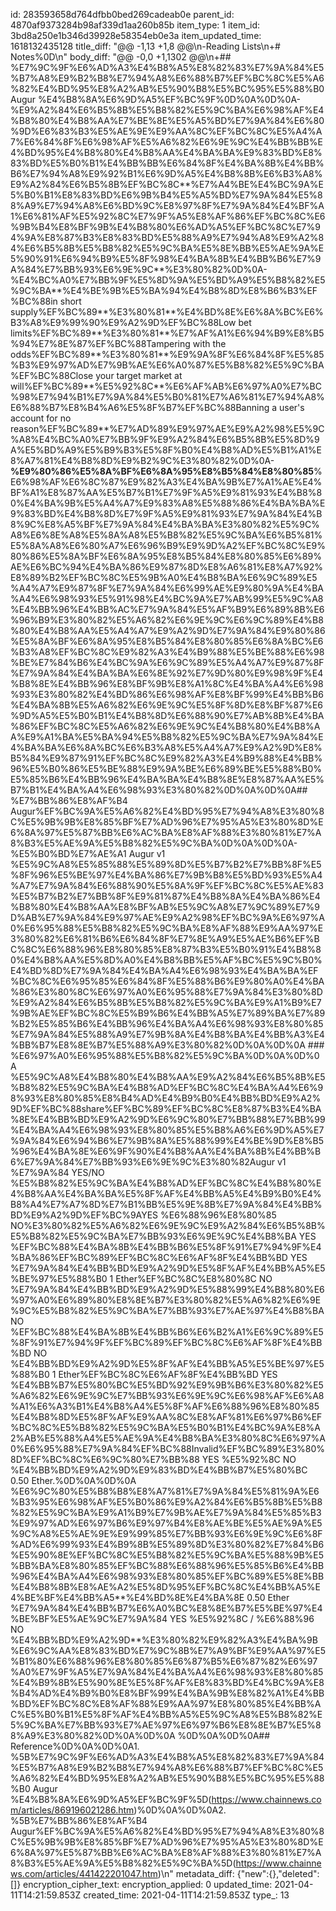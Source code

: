 id: 283593658d764dfbb0bed269cadeab0e
parent_id: 4870af9373284b98af339d1aa260b85b
item_type: 1
item_id: 3bd8a250e1b346d39928e58354eb0e3a
item_updated_time: 1618132435128
title_diff: "@@ -1,13 +1,8 @@\\n-Reading Lists\\n+# Notes%0D\\n"
body_diff: "@@ -0,0 +1,1302 @@\\n+## %E7%9C%9F%E6%AD%A3%E4%B8%A5%E8%82%83%E7%9A%84%E5%B7%A8%E9%B2%B8%E7%94%A8%E6%88%B7%EF%BC%8C%E5%A6%82%E4%BD%95%E8%A2%AB%E5%90%B8%E5%BC%95%E5%88%B0 Augur %E4%B8%8A%E6%9D%A5%EF%BC%9F%0D%0A%0D%0A- %E9%A2%84%E6%B5%8B%E5%B8%82%E5%9C%BA%E6%98%AF%E4%B8%80%E4%B8%AA%E7%BE%8E%E5%A5%BD%E7%9A%84%E6%80%9D%E6%83%B3%E5%AE%9E%E9%AA%8C%EF%BC%8C%E5%A4%A7%E6%84%8F%E6%98%AF%E5%A6%82%E6%9E%9C%E4%BB%BB%E4%BD%95%E4%B8%80%E4%B8%AA%E4%BA%BA%E9%83%BD%E8%83%BD%E5%B0%B1%E4%BB%BB%E6%84%8F%E4%BA%8B%E4%BB%B6%E7%94%A8%E9%92%B1%E6%9D%A5%E4%B8%8B%E6%B3%A8%E9%A2%84%E6%B5%8B%EF%BC%8C**%E7%A4%BE%E4%BC%9A%E5%B0%B1%E8%83%BD%E6%9B%B4%E5%A5%BD%E7%9A%84%E5%88%A9%E7%94%A8%E6%BD%9C%E8%97%8F%E7%9A%84%E4%BF%A1%E6%81%AF%E5%92%8C%E7%9F%A5%E8%AF%86%EF%BC%8C%E6%9B%B4%E8%BF%9B%E4%B8%80%E6%AD%A5%EF%BC%8C%E7%94%9A%E8%87%B3%E8%83%BD%E5%88%A9%E7%94%A8%E9%A2%84%E6%B5%8B%E5%B8%82%E5%9C%BA%E5%8E%BB%E5%AE%9A%E5%90%91%E6%94%B9%E5%8F%98%E4%BA%8B%E4%BB%B6%E7%9A%84%E7%BB%93%E6%9E%9C**%E3%80%82%0D%0A- %E4%BC%A0%E7%BB%9F%E5%8D%9A%E5%BD%A9%E5%B8%82%E5%9C%BA**%E4%BE%9B%E5%BA%94%E4%B8%8D%E8%B6%B3%EF%BC%88in short supply%EF%BC%89**%E3%80%81**%E4%BD%8E%E6%8A%BC%E6%B3%A8%E9%99%90%E9%A2%9D%EF%BC%88Low bet limits%EF%BC%89**%E3%80%81**%E7%AF%A1%E6%94%B9%E8%B5%94%E7%8E%87%EF%BC%88Tampering with the odds%EF%BC%89**%E3%80%81**%E9%9A%8F%E6%84%8F%E5%85%B3%E9%97%AD%E7%9B%AE%E6%A0%87%E5%B8%82%E5%9C%BA%EF%BC%88Close your target market at will%EF%BC%89**%E5%92%8C**%E6%AF%AB%E6%97%A0%E7%BC%98%E7%94%B1%E7%9A%84%E5%B0%81%E7%A6%81%E7%94%A8%E6%88%B7%E8%B4%A6%E5%8F%B7%EF%BC%88Banning a user's account for no reason%EF%BC%89**%E7%AD%89%E9%97%AE%E9%A2%98%E5%9C%A8%E4%BC%A0%E7%BB%9F%E9%A2%84%E6%B5%8B%E5%8D%9A%E5%BD%A9%E5%B9%B3%E5%8F%B0%E4%B8%AD%E5%B1%A1%E8%A7%81%E4%B8%8D%E9%B2%9C%E3%80%82%0D%0A- **%E9%80%86%E5%8A%BF%E6%8A%95%E8%B5%84%E8%80%85**%E6%98%AF%E6%8C%87%E9%82%A3%E4%BA%9B%E7%A1%AE%E4%BF%A1%E8%87%AA%E5%B7%B1%E7%9F%A5%E9%81%93%E4%B8%80%E4%BA%9B%E5%A4%A7%E9%83%A8%E5%88%86%E4%BA%BA%E9%83%BD%E4%B8%8D%E7%9F%A5%E9%81%93%E7%9A%84%E4%B8%9C%E8%A5%BF%E7%9A%84%E4%BA%BA%E3%80%82%E5%9C%A8%E6%8E%A8%E5%8A%A8%E5%B8%82%E5%9C%BA%E6%B5%81%E5%8A%A8%E6%80%A7%E6%96%B9%E9%9D%A2%EF%BC%8C%E9%80%86%E5%8A%BF%E6%8A%95%E8%B5%84%E8%80%85%E6%89%AE%E6%BC%94%E4%BA%86%E9%87%8D%E8%A6%81%E8%A7%92%E8%89%B2%EF%BC%8C%E5%9B%A0%E4%B8%BA%E6%9C%89%E5%A4%A7%E9%87%8F%E7%9A%84%E6%99%AE%E9%80%9A%E4%BA%A4%E6%98%93%E5%91%98%E4%BC%9A%E7%AB%99%E5%9C%A8%E4%BB%96%E4%BB%AC%E7%9A%84%E5%AF%B9%E6%89%8B%E6%96%B9%E3%80%82%E5%A6%82%E6%9E%9C%E6%9C%89%E4%B8%80%E4%B8%AA%E5%A4%A7%E9%A2%9D%E7%9A%84%E9%80%86%E5%8A%BF%E6%8A%95%E8%B5%84%E8%80%85%E6%8A%BC%E6%B3%A8%EF%BC%8C%E9%82%A3%E4%B9%88%E5%BE%88%E6%98%BE%E7%84%B6%E4%BC%9A%E6%9C%89%E5%A4%A7%E9%87%8F%E7%9A%84%E4%BA%BA%E6%8E%92%E7%9D%80%E9%98%9F%E4%B8%8E%E4%BB%96%E8%BF%9B%E8%A1%8C%E4%BA%A4%E6%98%93%E3%80%82%E4%BD%86%E6%98%AF%E8%BF%99%E4%BB%B6%E4%BA%8B%E5%A6%82%E6%9E%9C%E5%8F%8D%E8%BF%87%E6%9D%A5%E5%B0%B1%E4%B8%8D%E6%88%90%E7%AB%8B%E4%BA%86%EF%BC%8C%E5%A6%82%E6%9E%9C%E4%B8%80%E4%B8%AA%E9%A1%BA%E5%BA%94%E5%B8%82%E5%9C%BA%E7%9A%84%E4%BA%BA%E6%8A%BC%E6%B3%A8%E5%A4%A7%E9%A2%9D%E8%B5%84%E9%87%91%EF%BC%8C%E9%82%A3%E4%B9%88%E4%BB%96%E5%B0%86%E5%BE%88%E9%9A%BE%E6%89%BE%E5%88%B0%E5%85%B6%E4%BB%96%E4%BA%BA%E4%B8%8E%E8%87%AA%E5%B7%B1%E4%BA%A4%E6%98%93%E3%80%82%0D%0A%0D%0A## %E7%BB%86%E8%AF%B4 Augur%EF%BC%9A%E5%A6%82%E4%BD%95%E7%94%A8%E3%80%8C%E5%9B%9B%E8%85%BF%E7%AD%96%E7%95%A5%E3%80%8D%E6%8A%97%E5%87%BB%E6%AC%BA%E8%AF%88%E3%80%81%E7%A8%B3%E5%AE%9A%E5%B8%82%E5%9C%BA%0D%0A%0D%0A- %E5%B0%BD%E7%AE%A1 Augur v1 %E5%9C%A8%E5%85%88%E5%89%8D%E5%B7%B2%E7%BB%8F%E5%8F%96%E5%BE%97%E4%BA%86%E7%9B%B8%E5%BD%93%E5%A4%A7%E7%9A%84%E6%88%90%E5%8A%9F%EF%BC%8C%E5%AE%83%E5%B7%B2%E7%BB%8F%E9%81%87%E4%B8%8A%E4%BA%86%E4%B8%80%E4%B8%AA%E8%BF%AB%E5%9C%A8%E7%9C%89%E7%9D%AB%E7%9A%84%E9%97%AE%E9%A2%98%EF%BC%9A%E6%97%A0%E6%95%88%E5%B8%82%E5%9C%BA%E8%AF%88%E9%AA%97%E3%80%82%E6%81%B6%E6%84%8F%E7%8E%A9%E5%AE%B6%EF%BC%8C%E6%88%96%E8%80%85%E8%87%B3%E5%B0%91%E4%B8%80%E4%B8%AA%E5%8D%A0%E4%B8%BB%E5%AF%BC%E5%9C%B0%E4%BD%8D%E7%9A%84%E4%BA%A4%E6%98%93%E4%BA%BA%EF%BC%8C%E6%95%85%E6%84%8F%E5%88%B6%E9%80%A0%E4%BA%86%E3%80%8C%E6%97%A0%E6%95%88%E7%9A%84%E3%80%8D%E9%A2%84%E6%B5%8B%E5%B8%82%E5%9C%BA%E9%A1%B9%E7%9B%AE%EF%BC%8C%E5%B9%B6%E4%BB%A5%E7%89%BA%E7%89%B2%E5%85%B6%E4%BB%96%E4%BA%A4%E6%98%93%E8%80%85%E7%9A%84%E5%88%A9%E7%9B%8A%E4%B8%BA%E4%BB%A3%E4%BB%B7%E8%8E%B7%E5%88%A9%E3%80%82%0D%0A%0D%0A  ### %E6%97%A0%E6%95%88%E5%B8%82%E5%9C%BA%0D%0A%0D%0A  %E5%9C%A8%E4%B8%80%E4%B8%AA%E9%A2%84%E6%B5%8B%E5%B8%82%E5%9C%BA%E4%B8%AD%EF%BC%8C%E4%BA%A4%E6%98%93%E8%80%85%E8%B4%AD%E4%B9%B0%E4%BB%BD%E9%A2%9D%EF%BC%88share%EF%BC%89%EF%BC%8C%E8%87%B3%E4%BA%8E%E4%BB%BD%E9%A2%9D%E6%9C%80%E7%BB%88%E7%BB%99%E4%BA%A4%E6%98%93%E8%80%85%E5%B8%A6%E6%9D%A5%E7%9A%84%E6%94%B6%E7%9B%8A%E5%88%99%E4%BE%9D%E8%B5%96%E4%BA%8E%E6%9F%90%E4%B8%AA%E4%BA%8B%E4%BB%B6%E7%9A%84%E7%BB%93%E6%9E%9C%E3%80%82Augur v1 %E7%9A%84 YES/NO %E5%B8%82%E5%9C%BA%E4%B8%AD%EF%BC%8C%E4%B8%80%E4%B8%AA%E4%BA%BA%E5%8F%AF%E4%BB%A5%E4%B9%B0%E4%B8%A4%E7%A7%8D%E7%B1%BB%E5%9E%8B%E7%9A%84%E4%BB%BD%E9%A2%9D%EF%BC%9AYES %E6%88%96%E8%80%85 NO%E3%80%82%E5%A6%82%E6%9E%9C%E9%A2%84%E6%B5%8B%E5%B8%82%E5%9C%BA%E7%BB%93%E6%9E%9C%E4%B8%BA YES %EF%BC%88%E4%BA%8B%E4%BB%B6%E5%8F%91%E7%94%9F%E4%BA%86%EF%BC%89%EF%BC%8C%E6%AF%8F%E4%BB%BD YES %E7%9A%84%E4%BB%BD%E9%A2%9D%E5%8F%AF%E4%BB%A5%E5%BE%97%E5%88%B0 1 Ether%EF%BC%8C%E8%80%8C NO %E7%9A%84%E4%BB%BD%E9%A2%9D%E5%88%99%E4%B8%80%E6%97%A0%E6%89%80%E8%8E%B7%E3%80%82%E5%A6%82%E6%9E%9C%E5%B8%82%E5%9C%BA%E7%BB%93%E7%AE%97%E4%B8%BA NO %EF%BC%88%E4%BA%8B%E4%BB%B6%E6%B2%A1%E6%9C%89%E5%8F%91%E7%94%9F%EF%BC%89%EF%BC%8C%E6%AF%8F%E4%BB%BD NO %E4%BB%BD%E9%A2%9D%E5%8F%AF%E4%BB%A5%E5%BE%97%E5%88%B0 1 Ether%EF%BC%8C%E6%AF%8F%E4%BB%BD YES %E4%BB%B7%E5%80%BC%E5%BD%92%E9%9B%B6%E3%80%82%E5%A6%82%E6%9E%9C%E7%BB%93%E6%9E%9C%E6%98%AF%E6%A8%A1%E6%A3%B1%E4%B8%A4%E5%8F%AF%E6%88%96%E8%80%85%E4%B8%8D%E5%8F%AF%E9%AA%8C%E8%AF%81%E6%97%B6%EF%BC%8C%E5%B8%82%E5%9C%BA%E5%B0%B1%E4%BC%9A%E8%A2%AB%E5%88%A4%E5%AE%9A%E4%B8%BA%E3%80%8C%E6%97%A0%E6%95%88%E7%9A%84%EF%BC%88Invalid%EF%BC%89%E3%80%8D%EF%BC%8C%E6%9C%80%E7%BB%88 YES %E5%92%8C NO %E4%BB%BD%E9%A2%9D%E9%83%BD%E4%BB%B7%E5%80%BC 0.50 Ether.%0D%0A%0D%0A  %E6%9C%80%E5%B8%B8%E8%A7%81%E7%9A%84%E5%81%9A%E6%B3%95%E6%98%AF%E5%B0%86%E9%A2%84%E6%B5%8B%E5%B8%82%E5%9C%BA%E9%A1%B9%E7%9B%AE%E7%9A%84%E5%85%B3%E9%97%AD%E6%97%B6%E9%97%B4%E8%AE%BE%E5%AE%9A%E5%9C%A8%E5%AE%9E%E9%99%85%E7%BB%93%E6%9E%9C%E6%8F%AD%E6%99%93%E4%B9%8B%E5%89%8D%E3%80%82%E7%84%B6%E5%90%8E%EF%BC%8C%E5%B8%82%E5%9C%BA%E5%88%9B%E5%BB%BA%E8%80%85%EF%BC%88%E6%88%96%E5%85%B6%E4%BB%96%E4%BA%A4%E6%98%93%E8%80%85%EF%BC%89%E5%8E%BB%E4%B8%8B%E8%AE%A2%E5%8D%95%EF%BC%8C%E4%BB%A5%E4%BE%BF%E4%BB%A5**%E4%BD%8E%E4%BA%8E 0.50 Ether %E7%9A%84%E4%BB%B7%E6%A0%BC%E8%8E%B7%E5%BE%97%E4%BE%BF%E5%AE%9C%E7%9A%84 YES %E5%92%8C / %E6%88%96 NO %E4%BB%BD%E9%A2%9D**%E3%80%82%E9%82%A3%E4%BA%9B%E6%9C%AA%E8%83%BD%E7%9C%8B%E7%A9%BF%E9%AA%97%E5%B1%80%E6%88%96%E8%80%85%E6%87%B5%E6%87%82%E6%97%A0%E7%9F%A5%E7%9A%84%E4%BA%A4%E6%98%93%E8%80%85%E4%B9%8B%E5%90%8E%E5%8F%AF%E8%83%BD%E4%BC%9A%E8%B4%AD%E4%B9%B0%E8%BF%99%E4%BA%9B%E8%82%A1%E4%BB%BD%EF%BC%8C%E8%AF%88%E9%AA%97%E8%80%85%E4%BB%AC%E5%B0%B1%E5%8F%AF%E4%BB%A5%E5%9C%A8%E5%B8%82%E5%9C%BA%E7%BB%93%E7%AE%97%E6%97%B6%E8%8E%B7%E5%88%A9%E3%80%82%0D%0A%0D%0A  %0D%0A%0D%0A## Reference%0D%0A%0D%0A1. %5B%E7%9C%9F%E6%AD%A3%E4%B8%A5%E8%82%83%E7%9A%84%E5%B7%A8%E9%B2%B8%E7%94%A8%E6%88%B7%EF%BC%8C%E5%A6%82%E4%BD%95%E8%A2%AB%E5%90%B8%E5%BC%95%E5%88%B0 Augur %E4%B8%8A%E6%9D%A5%EF%BC%9F%5D(https://www.chainnews.com/articles/869196021286.htm)%0D%0A%0D%0A2. %5B%E7%BB%86%E8%AF%B4 Augur%EF%BC%9A%E5%A6%82%E4%BD%95%E7%94%A8%E3%80%8C%E5%9B%9B%E8%85%BF%E7%AD%96%E7%95%A5%E3%80%8D%E6%8A%97%E5%87%BB%E6%AC%BA%E8%AF%88%E3%80%81%E7%A8%B3%E5%AE%9A%E5%B8%82%E5%9C%BA%5D(https://www.chainnews.com/articles/441422201047.htm)\\n"
metadata_diff: {"new":{},"deleted":[]}
encryption_cipher_text: 
encryption_applied: 0
updated_time: 2021-04-11T14:21:59.853Z
created_time: 2021-04-11T14:21:59.853Z
type_: 13